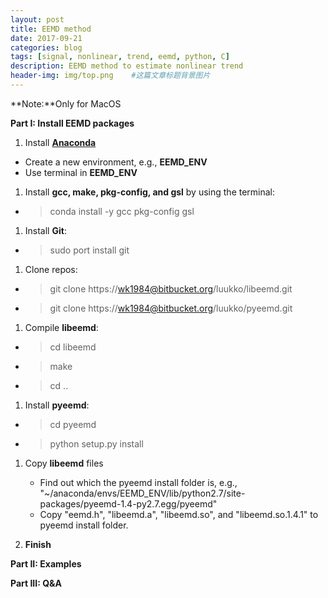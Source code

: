 ```yaml
---
layout: post
title: EEMD method
date: 2017-09-21
categories: blog
tags: [signal, nonlinear, trend, eemd, python, C]
description: EEMD method to estimate nonlinear trend
header-img: img/top.png    #这篇文章标题背景图片
---
```


**Note:**Only for MacOS

**Part I: Install EEMD packages**

1. Install [**Anaconda**](https://www.anaconda.com/download/)
 *    Create a new environment, e.g., **EEMD_ENV**
 *    Use terminal in **EEMD_ENV**
1. Install **gcc, make, pkg-config, and gsl** by using the terminal:
 *    > conda install -y gcc pkg-config gsl
1. Install **Git**:
 *    > sudo port install git
1. Clone repos:
 *    >  git clone https://wk1984@bitbucket.org/luukko/libeemd.git
 *    >  git clone https://wk1984@bitbucket.org/luukko/pyeemd.git
1. Compile **libeemd**:
 *    > cd libeemd
 *    > make
 *    > cd ..
1. Install **pyeemd**:
 *    > cd pyeemd
 *    > python setup.py install
1. Copy **libeemd** files 
   * Find out which the pyeemd install folder is, e.g., "~/anaconda/envs/EEMD_ENV/lib/python2.7/site-packages/pyeemd-1.4-py2.7.egg/pyeemd"
   * Copy "eemd.h", "libeemd.a", "libeemd.so", and "libeemd.so.1.4.1" to pyeemd install folder.

1. **Finish** 
 
**Part II: Examples**

**Part III: Q&A**
